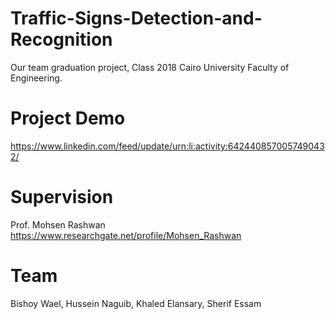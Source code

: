 # Traffic-Signs-Detection-and-Recognition
Our team graduation project, Class 2018 Cairo University Faculty of Engineering.


# Project Demo
https://www.linkedin.com/feed/update/urn:li:activity:6424408570057490432/

# Supervision
Prof. Mohsen Rashwan
https://www.researchgate.net/profile/Mohsen_Rashwan

# Team
Bishoy Wael, 
Hussein Naguib, 
Khaled Elansary, 
Sherif Essam
